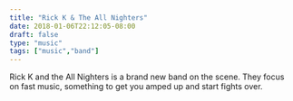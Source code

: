 ```yaml
---
title: "Rick K & The All Nighters"
date: 2018-01-06T22:12:05-08:00
draft: false
type: "music"
tags: ["music","band"]
---
```


Rick K and the All Nighters is a brand new band on the scene. They focus on fast music, something to get you amped up and start fights over.